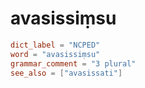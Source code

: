 # avasissiṃsu

``` toml
dict_label = "NCPED"
word = "avasissiṃsu"
grammar_comment = "3 plural"
see_also = ["avasissati"]
```

